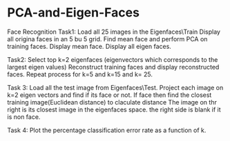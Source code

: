 # PCA-and-Eigen-Faces
Face Recognition
Task1:
Load all 25 images in the Eigenfaces\Train
Display all origina faces in an 5 bu 5 grid.
Find mean face and perform PCA on training faces.
Display mean face.
Display all eigen faces.

Task2:
Select top k=2 eigenfaces (eigenvectors which corresponds to the largest eigen values)
Reconstruct training faces and display reconstructed faces.
Repeat process for k=5 and k=15 and k= 25.

Task 3: 
Load all the test image from Eigenfaces\Test.
Project each image on k=2 eigen vectors and find if its face or not.
If face then find the closest training image(Euclidean distance) to claculate distance 
The image on thr right is its closest image in the eigenfaces space.
the right side is blank if it is non face.

Task 4: Plot the percentage classification error rate as a function of k. 
